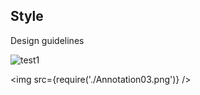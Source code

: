 ## Style

Design guidelines

![test1]('./Annotation03.png')

<img src={require('./Annotation03.png')} />
